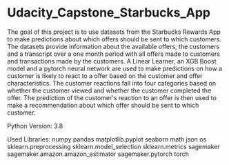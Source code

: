 # Udacity_Capstone_Starbucks_App
The goal of this project is to use datasets from the Starbucks Rewards App to make predictions about which offers should be sent to which customers. The datasets provide information about the available offers, the customers and a transcript over a one month period with all offers made to customers and transactions made by the customers. A Linear Learner, an XGB Boost model and a pytorch neural network are used to make predictions on how a customer is likely to react to a offer based on the customer and offer characteristics. The customer reactions fall into four categories based on whether the customer viewed and whether the customer completed the offer. The prediction of the customer's reaction to an offer is then used to make a recommendation about which offer should be sent to which customer.


Python Version: 3.8

Used Libraries:
numpy
pandas
matplotlib.pyplot
seaborn
math
json
os
sklearn.preprocessing
sklearn.model_selection
sklearn.metrics
sagemaker
sagemaker.amazon.amazon_estimator
sagemaker.pytorch
torch

